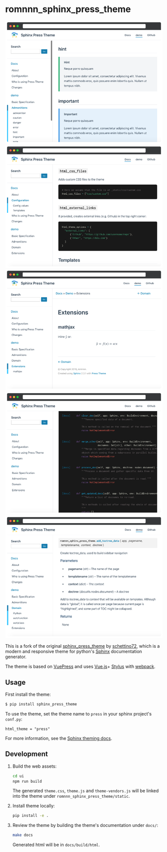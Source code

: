 # romnnn_sphinx_press_theme

![Example 1](images/example1.png)
![Example 2](images/example2.png)
![Example 3](images/example3.png)
![Example 4](images/example4.png)
![Example 5](images/example5.png)

This is a fork of the original [sphinx_press_theme](https://schettino72.github.io/sphinx_press_site/) by [schettino72](),
which is a modern and responsive theme for python's [Sphinx](http://www.sphinx-doc.org) documentation generator.

The theme is based on [VuePress](https://vuepress.vuejs.org/) and uses 
[Vue.js](https://vuejs.org/)+ 
[Stylus](http://stylus-lang.com/) with
[webpack](https://webpack.js.org/).

## Usage

First install the theme:
```bash
$ pip install sphinx_press_theme
```

To use the theme, set the theme name to ``press`` in your sphinx project's ``conf.py``:
```
html_theme = "press"
```

For more information, see the [Sphinx theming docs](http://www.sphinx-doc.org/en/master/theming.html#using-a-theme).

## Development
1. Build the web assets:
    ```bash
    cd ui
    npm run build
    ```

    The generated `theme.css`, `theme.js` and `theme-vendors.js` 
    will be linked into the theme under `romnnn_sphinx_press_theme/static`.

2. Install theme locally:
    ```bash
    pip install -e .
   ```

3. Review the theme by building the theme's documentation under `docs/`:
    ```bash
    make docs
    ```

    Generated html will be in `docs/build/html`.
